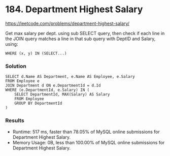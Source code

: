 # 184. Department Highest Salary

https://leetcode.com/problems/department-highest-salary/

Get max salary per dept. using sub SELECT query, then check if each line in the JOIN query matches a line in that sub query with DeptID and Salary, using:

```
WHERE (x, y) IN (SELECT...)
```

### Solution
```
SELECT d.Name AS Department, e.Name AS Employee, e.Salary
FROM Employee e
JOIN Department d ON e.DepartmentId = d.Id
WHERE (e.DepartmentId, e.Salary) IN (
    SELECT DepartmentId, MAX(Salary) AS Salary
    FROM Employee
    GROUP BY DepartmentId
)
```

### Results
- Runtime: 517 ms, faster than 78.05% of MySQL online submissions for Department Highest Salary.
- Memory Usage: 0B, less than 100.00% of MySQL online submissions for Department Highest Salary.